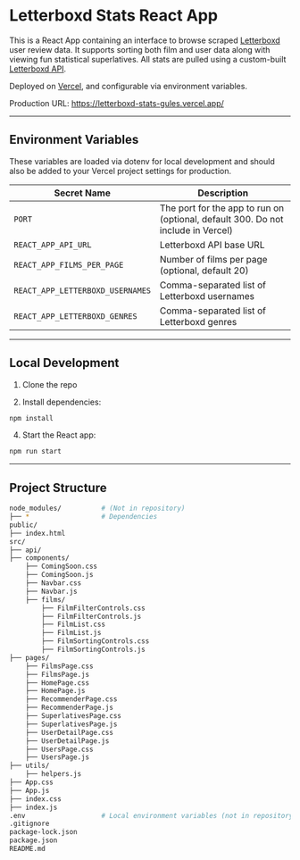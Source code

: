 # Letterboxd Stats React App

This is a React App containing an interface to browse scraped [Letterboxd](https://letterboxd.com) user review data. It supports sorting both film and user data along with viewing fun statistical superlatives. All stats are pulled using a custom-built [Letterboxd API](https://github.com/LetterBoxd-Stats/letterboxd-api).

Deployed on [Vercel](https://vercel.com), and configurable via environment variables.

Production URL: https://letterboxd-stats-gules.vercel.app/

---

## Environment Variables

These variables are loaded via dotenv for local development and should also be added to your Vercel project settings for production.

| Secret Name                      | Description                                                                      |
| -------------------------------- | -------------------------------------------------------------------------------- |
| `PORT`                           | The port for the app to run on (optional, default 300. Do not include in Vercel) |
| `REACT_APP_API_URL`              | Letterboxd API base URL                                                          |
| `REACT_APP_FILMS_PER_PAGE`       | Number of films per page (optional, default 20)                                  |
| `REACT_APP_LETTERBOXD_USERNAMES` | Comma-separated list of Letterboxd usernames                                     |
| `REACT_APP_LETTERBOXD_GENRES`    | Comma-separated list of Letterboxd genres                                        |

---

## Local Development

1. Clone the repo

2. Install dependencies:

```bash
npm install
```

4. Start the React app:

```bash
npm run start
```

---

## Project Structure

```bash
node_modules/          # (Not in repository)
├── *                  # Dependencies
public/
├── index.html
src/
├── api/
├── components/
    ├── ComingSoon.css
    ├── ComingSoon.js
    ├── Navbar.css
    ├── Navbar.js
    ├── films/
        ├── FilmFilterControls.css
        ├── FilmFilterControls.js
        ├── FilmList.css
        ├── FilmList.js
        ├── FilmSortingControls.css
        ├── FilmSortingControls.js
├── pages/
    ├── FilmsPage.css
    ├── FilmsPage.js
    ├── HomePage.css
    ├── HomePage.js
    ├── RecommenderPage.css
    ├── RecommenderPage.js
    ├── SuperlativesPage.css
    ├── SuperlativesPage.js
    ├── UserDetailPage.css
    ├── UserDetailPage.js
    ├── UsersPage.css
    ├── UsersPage.js
├── utils/
    ├── helpers.js
├── App.css
├── App.js
├── index.css
├── index.js
.env                   # Local environment variables (not in repository)
.gitignore
package-lock.json
package.json
README.md
```

